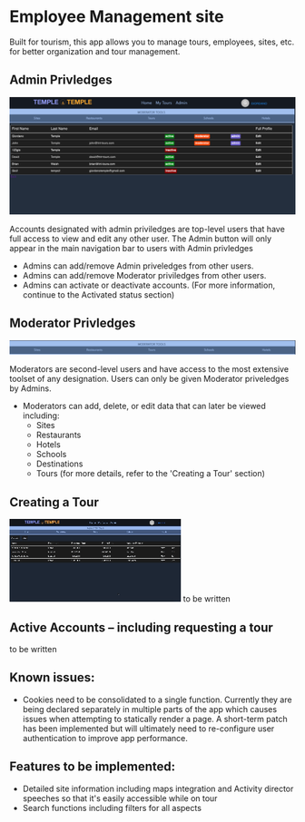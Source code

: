 # Employee Management site

Built for tourism, this app allows you to manage tours, employees, sites, etc. for better organization and tour management.

## Admin Privledges
!["Admin Home."](https://github.com/gtemple/employee-site-tnt/blob/main/docs/admin-home.png)

Accounts designated with admin priviledges are top-level users that have full access to view and edit any other user. The Admin button will only appear in the main navigation bar to users with Admin privledges

- Admins can add/remove Admin priveledges from other users.
- Admins can add/remove Moderator priviledges from other users.
- Admins can activate or deactivate accounts. (For more information, continue to the Activated status section)

## Moderator Privledges
!["Moderator Home."](https://github.com/gtemple/employee-site-tnt/blob/main/docs/moderator-home.png)

Moderators are second-level users and have access to the most extensive toolset of any designation.  Users can only be given Moderator priveledges by Admins.

- Moderators can add, delete, or edit data that can later be viewed including:
  - Sites
  - Restaurants
  - Hotels
  - Schools
  - Destinations
  - Tours (for more details, refer to the 'Creating a Tour' section)

## Creating a Tour
!["Creating Tour."](https://github.com/gtemple/employee-site-tnt/blob/main/docs/create-tour.gif)
to be written

## Active Accounts – including requesting a tour
to be written


## Known issues:

- Cookies need to be consolidated to a single function. Currently they are being declared separately in multiple parts of the app which causes issues when attempting to statically render a page. A short-term patch has been implemented but will ultimately need to re-configure user authentication to improve app performance.


## Features to be implemented:

- Detailed site information including maps integration and Activity director speeches so that it's easily accessible while on tour
- Search functions including filters for all aspects